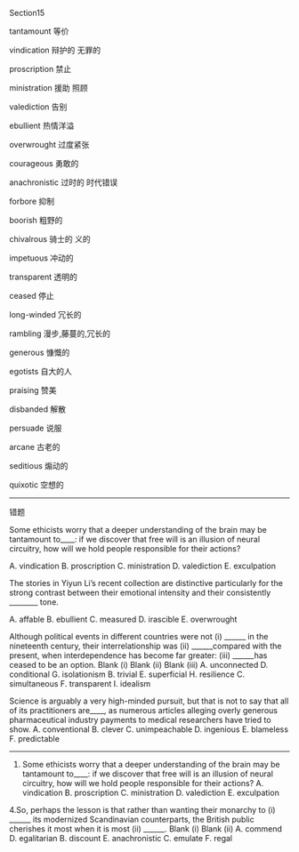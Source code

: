 Section15

tantamount	等价

vindication	辩护的 无罪的

proscription	禁止

ministration	援助 照顾

valediction	告别

ebullient	热情洋溢

overwrought	过度紧张

courageous 	勇敢的

anachronistic	过时的 时代错误

forbore 	抑制

boorish	粗野的

chivalrous	骑士的 义的

impetuous	冲动的

transparent	透明的

ceased	停止

long-winded	冗长的

rambling	漫步,藤蔓的,冗长的

generous	慷慨的

egotists	自大的人

praising	赞美

disbanded	解散

persuade	说服

arcane	古老的

seditious	煽动的

quixotic	空想的

----

错题

Some ethicists worry that a deeper understanding of the brain may be tantamount to____: if we discover that free will is an illusion of neural circuitry, how will we hold people responsible for their actions?

A. vindication
B. proscription
C. ministration
D. valediction
E. exculpation



The stories in Yiyun Li’s recent collection are distinctive particularly for the strong contrast between their emotional intensity and their consistently ________ tone.

A. affable
B. ebullient
C. measured
D. irascible
E. overwrought

Although political events in different countries were not (i) ______ in the nineteenth century, their interrelationship was (ii) ______compared with the present, when interdependence has become far greater: (iii) ______has ceased to be an option.
Blank (i) Blank (ii) Blank (iii)
A. unconnected D. conditional G. isolationism
B. trivial E. superficial H. resilience
C. simultaneous F. transparent I. idealism

Science is arguably a very high-minded pursuit, but that is not to say that all of its practitioners are____, as numerous articles alleging overly generous pharmaceutical industry payments to medical researchers have tried to show.
A. conventional
B. clever
C. unimpeachable
D. ingenious
E. blameless
F. predictable

----



1. Some ethicists worry that a deeper understanding of the brain may be tantamount to____: if we discover that free will is an illusion of neural circuitry, how will we hold people responsible for their actions?
  A. vindication
  B. proscription
  C. ministration
  D. valediction
  E. exculpation

  4.So, perhaps the lesson is that rather than wanting their monarchy to (i) ______ its modernized Scandinavian counterparts, the British public cherishes it most when it is most (ii) ______.
  Blank (i) Blank (ii)
  A. commend D. egalitarian
  B. discount E. anachronistic
  C. emulate F. regal